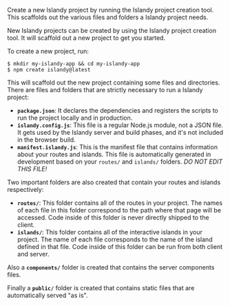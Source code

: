 Create a new Islandy project by running the Islandy project creation tool. This scaffolds out the various files and folders a Islandy project needs.

New Islandy projects can be created by using the Islandy project creation tool. It
will scaffold out a new project to get you started.

To create a new project, run:

```
$ mkdir my-islandy-app && cd my-islandy-app
$ npm create islandy@latest
```

This will scaffold out the new project containing some files and directories. There are
files and folders that are strictly necessary to run a Islandy project:

- **`package.json`**: It declares the dependencies and registers the scripts to run the project locally
  and in production.
- **`islandy.config.js`**: This file is a regular Node.js module, not a JSON file. It gets used by the
  Islandy server and build phases, and it's not included in the browser build.
- **`manifest.islandy.js`**: This is the manifest file that contains information about
  your routes and islands. This file is automatically generated in development
  based on your `routes/` and `islands/` folders. *DO NOT EDIT THIS FILE!*

Two important folders are also created that contain your routes and islands
respectively:

- **`routes/`**: This folder contains all of the routes in your project. The
  names of each file in this folder correspond to the path where that page will
  be accessed. Code inside of this folder is never directly shipped to the
  client.
- **`islands/`**: This folder contains all of the interactive islands in your
  project. The name of each file corresponds to the name of the island defined
  in that file. Code inside of this folder can be run from both client and
  server.

Also a **`components/`** folder is created that contains the server components files.

Finally a **`public/`** folder is created that contains static files that are
automatically served "as is".
